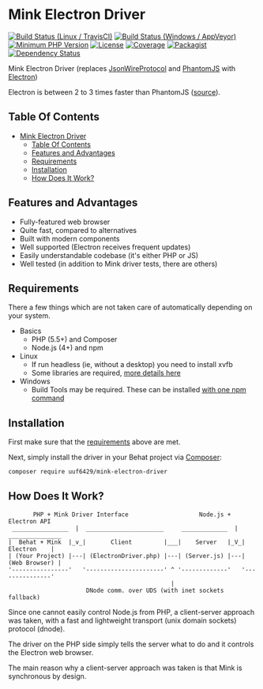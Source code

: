# Mink Electron Driver
[![Build Status (Linux / TravisCI)](https://img.shields.io/travis/uuf6429/MinkElectronDriver/master.svg?style=flat-square)](https://travis-ci.org/uuf6429/MinkElectronDriver)
[![Build Status (Windows / AppVeyor)](https://img.shields.io/appveyor/ci/uuf6429/MinkElectronDriver/master.svg?style=flat-square)](https://ci.appveyor.com/project/uuf6429/minkelectrondriver)
[![Minimum PHP Version](https://img.shields.io/badge/php-%3E%3D%205.6-8892BF.svg?style=flat-square)](https://php.net/)
[![License](https://img.shields.io/github/license/uuf6429/MinkElectronDriver.svg?style=flat-square)](https://github.com/uuf6429/MinkElectronDriver/blob/master/LICENSE)
[![Coverage](https://img.shields.io/codecov/c/github/uuf6429/MinkElectronDriver.svg?style=flat-square)](https://codecov.io/github/uuf6429/MinkElectronDriver?branch=master)
[![Packagist](https://img.shields.io/packagist/v/uuf6429/mink-electron-driver.svg?style=flat-square)](https://packagist.org/packages/uuf6429/mink-electron-driver)
[![Dependency Status](https://img.shields.io/gemnasium/uuf6429/MinkElectronDriver.svg?style=flat-square)](https://beta.gemnasium.com/projects/github.com/uuf6429/MinkElectronDriver)


Mink Electron Driver (replaces [JsonWireProtocol](https://github.com/SeleniumHQ/selenium/wiki/JsonWireProtocol) and [PhantomJS](http://phantomjs.org/) with [Electron](http://electron.atom.io/))

Electron is between 2 to 3 times faster than PhantomJS ([source](https://github.com/segmentio/nightmare/issues/484)).

## Table Of Contents

- [Mink Electron Driver](#mink-electron-driver)
  - [Table Of Contents](#table-of-contents)
  - [Features and Advantages](#features-and-advantages)
  - [Requirements](#requirements)
  - [Installation](#installation)
  - [How Does It Work?](#how-does-it-work)

## Features and Advantages
- Fully-featured web browser
- Quite fast, compared to alternatives
- Built with modern components
- Well supported (Electron receives frequent updates)
- Easily understandable codebase (it's either PHP or JS)
- Well tested (in addition to Mink driver tests, there are others)

## Requirements
There a few things which are not taken care of automatically depending on your system.

- Basics
  - PHP (5.5+) and Composer
  - Node.js (4+) and npm
- Linux
  - If run headless (ie, without a desktop) you need to install xvfb
  - Some libraries are required, [more details here](https://electron.atom.io/docs/all/#prerequisites)
- Windows
  - Build Tools may be required. These can be installed [with one npm command](https://github.com/felixrieseberg/windows-build-tools#windows-build-tools)


## Installation

First make sure that the [requirements](#requirements) above are met.

Next, simply install the driver in your Behat project via [Composer](https://getcomposer.org/):
```bash
composer require uuf6429/mink-electron-driver
```

## How Does It Work?
```
       PHP + Mink Driver Interface                    Node.js + Electron API
 ________________  |  ______________________     _____________  |  _______________ 
|  Behat + Mink  |_v_|       Client         |___|    Server   |_V_|   Electron    |
| (Your Project) |---| (ElectronDriver.php) |---| (Server.js) |---| (Web Browser) |
'----------------'   '----------------------' ^ '-------------'   '---------------'
                                              |
                      DNode comm. over UDS (with inet sockets fallback)
```

Since one cannot easily control Node.js from PHP, a client-server approach was taken, with a fast and lightweight transport (unix domain sockets) protocol (dnode).

The driver on the PHP side simply tells the server what to do and it controls the Electron web browser.

The main reason why a client-server approach was taken is that Mink is synchronous by design.
